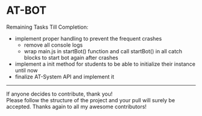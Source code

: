 # AT-BOT
Remaining Tasks Till Completion:

- implement proper handling to prevent the frequent crashes
    - remove all console logs
    - wrap main.js in startBot() function and call startBot() in all catch blocks to start bot again after crashes
- implement a init method for students to be able to initialize their instance until now
- finalize AT-System API and implement it

---

If anyone decides to contribute, thank you! <br />
Please follow the structure of the project and your pull will surely be accepted. Thanks again to all my awesome contributors!
